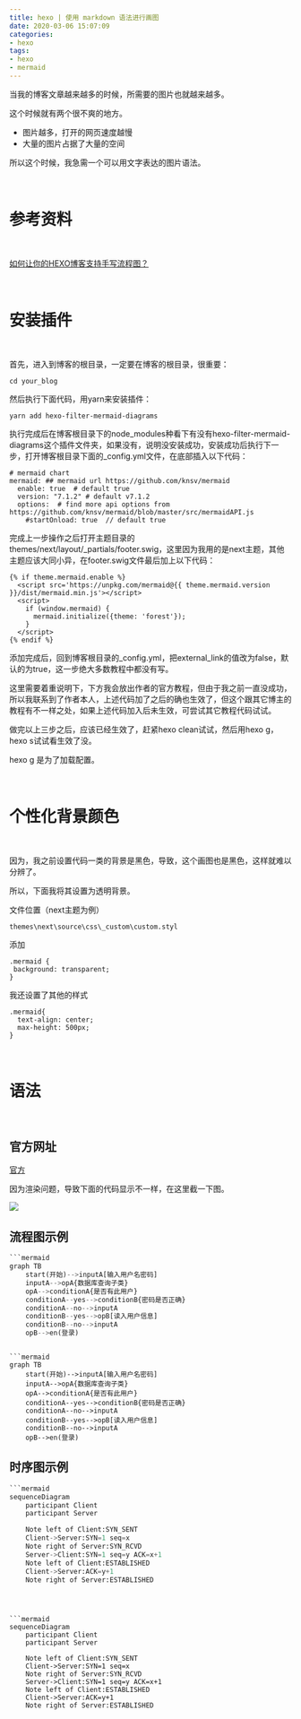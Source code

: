 ```yaml
---
title: hexo | 使用 markdown 语法进行画图
date: 2020-03-06 15:07:09
categories:
- hexo
tags:
- hexo
- mermaid
---
```

当我的博客文章越来越多的时候，所需要的图片也就越来越多。

这个时候就有两个很不爽的地方。

- 图片越多，打开的网页速度越慢
- 大量的图片占据了大量的空间

所以这个时候，我急需一个可以用文字表达的图片语法。

<!-- more -->

<br/>

# 参考资料

<br/>

[如何让你的HEXO博客支持手写流程图？](https://www.liuyude.com/How_to_make_your_HEXO_blog_support_handwriting_flowchart.html)

<br/>

# 安装插件

<br/>

首先，进入到博客的根目录，一定要在博客的根目录，很重要：

	cd your_blog

然后执行下面代码，用yarn来安装插件：

	yarn add hexo-filter-mermaid-diagrams

执行完成后在博客根目录下的node_modules种看下有没有hexo-filter-mermaid-diagrams这个插件文件夹，如果没有，说明没安装成功，安装成功后执行下一步，打开博客根目录下面的_config.yml文件，在底部插入以下代码：

	# mermaid chart
	mermaid: ## mermaid url https://github.com/knsv/mermaid
	  enable: true  # default true
	  version: "7.1.2" # default v7.1.2
	  options:  # find more api options from https://github.com/knsv/mermaid/blob/master/src/mermaidAPI.js
	    #startOnload: true  // default true

完成上一步操作之后打开主题目录的themes/next/layout/_partials/footer.swig，这里因为我用的是next主题，其他主题应该大同小异，在footer.swig文件最后加上以下代码：

```
{% if theme.mermaid.enable %}
  <script src='https://unpkg.com/mermaid@{{ theme.mermaid.version }}/dist/mermaid.min.js'></script>
  <script>
    if (window.mermaid) {
      mermaid.initialize({theme: 'forest'});
    }
  </script>
{% endif %}
```

添加完成后，回到博客根目录的_config.yml，把external_link的值改为false，默认的为true，这一步绝大多数教程中都没有写。

这里需要着重说明下，下方我会放出作者的官方教程，但由于我之前一直没成功，所以我联系到了作者本人，上述代码加了之后的确也生效了，但这个跟其它博主的教程有不一样之处，如果上述代码加入后未生效，可尝试其它教程代码试试。

做完以上三步之后，应该已经生效了，赶紧hexo clean试试，然后用hexo g，hexo s试试看生效了没。

hexo g 是为了加载配置。

<br/>

# 个性化背景颜色

<br/>

因为，我之前设置代码一类的背景是黑色，导致，这个画图也是黑色，这样就难以分辨了。

所以，下面我将其设置为透明背景。

文件位置（next主题为例）

	themes\next\source\css\_custom\custom.styl

添加

	.mermaid {
	 background: transparent;
	}

我还设置了其他的样式

	.mermaid{
	  text-align: center;
	  max-height: 500px;
	}

<br/>

# 语法

<br/>

## 官方网址

[官方](https://mermaid-js.github.io/mermaid/#/)

因为渲染问题，导致下面的代码显示不一样，在这里截一下图。

![](/images/hexo/15_0.png)

## 流程图示例

```python
```mermaid
graph TB
	start(开始)-->inputA[输入用户名密码]
	inputA-->opA{数据库查询子类}
	opA-->conditionA{是否有此用户}
	conditionA--yes-->conditionB{密码是否正确}
	conditionA--no-->inputA
	conditionB--yes-->opB[读入用户信息]
	conditionB--no-->inputA
	opB-->en(登录)
```
```

```mermaid
graph TB
	start(开始)-->inputA[输入用户名密码]
	inputA-->opA{数据库查询子类}
	opA-->conditionA{是否有此用户}
	conditionA--yes-->conditionB{密码是否正确}
	conditionA--no-->inputA
	conditionB--yes-->opB[读入用户信息]
	conditionB--no-->inputA
	opB-->en(登录)
```

## 时序图示例

```python
```mermaid
sequenceDiagram
	participant Client
	participant Server

	Note left of Client:SYN_SENT
	Client->Server:SYN=1 seq=x
	Note right of Server:SYN_RCVD
	Server->Client:SYN=1 seq=y ACK=x+1
	Note left of Client:ESTABLISHED
	Client->Server:ACK=y+1
	Note right of Server:ESTABLISHED
```
```



```mermaid
sequenceDiagram
	participant Client
	participant Server

	Note left of Client:SYN_SENT
	Client->Server:SYN=1 seq=x
	Note right of Server:SYN_RCVD
	Server->Client:SYN=1 seq=y ACK=x+1
	Note left of Client:ESTABLISHED
	Client->Server:ACK=y+1
	Note right of Server:ESTABLISHED
```